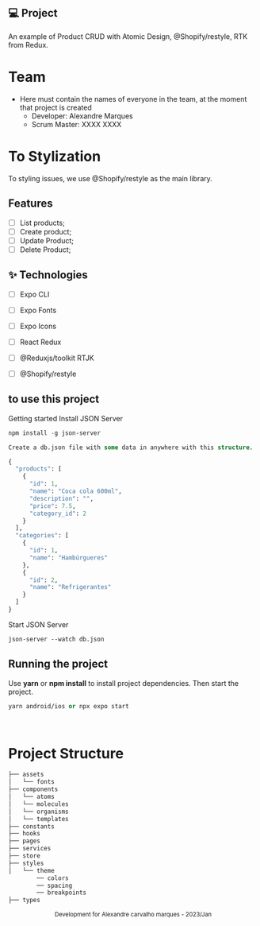 
## 💻 Project

An example of Product CRUD with Atomic Design, @Shopify/restyle, RTK from Redux.

# Team

- Here must contain the names of everyone in the team, at the moment that
  project is created
  - Developer: Alexandre Marques
  - Scrum Master: XXXX XXXX

# To Stylization

To styling issues, we use @Shopify/restyle as the main library.

## Features

- [ ] List products;
- [ ] Create product;
- [ ] Update Product;
- [ ] Delete Product;

## ✨ Technologies

- [ ] Expo CLI
- [ ] Expo Fonts
- [ ] Expo Icons
- [ ] React Redux
- [ ] @Reduxjs/toolkit RTJK
- [ ] @Shopify/restyle


## to use this project

Getting started
Install JSON Server

```cl
npm install -g json-server
```

```cl
Create a db.json file with some data in anywhere with this structure.

{
  "products": [
    {
      "id": 1,
      "name": "Coca cola 600ml",
      "description": "",
      "price": 7.5,
      "category_id": 2
    }
  ],
  "categories": [
    {
      "id": 1,
      "name": "Hambúrgueres"
    },
    {
      "id": 2,
      "name": "Refrigerantes"
    }
  ]
}
```

Start JSON Server
```cl
json-server --watch db.json
```



## Running the project

Use **yarn** or **npm install** to install project dependencies. Then start the
project.

```cl
yarn android/ios or npx expo start 
```

<br />

# Project Structure

```bash
├── assets
│   └── fonts
├── components
│   └── atoms
│   └── molecules
│   └── organisms
│   └── templates
├── constants
├── hooks
├── pages
├── services
├── store
├── styles
│   └── theme
        ── colors
        ── spacing
        ── breakpoints
├── types
```

<div align="center">
  <small>Development for Alexandre carvalho marques - 2023/Jan</small>
</div>
